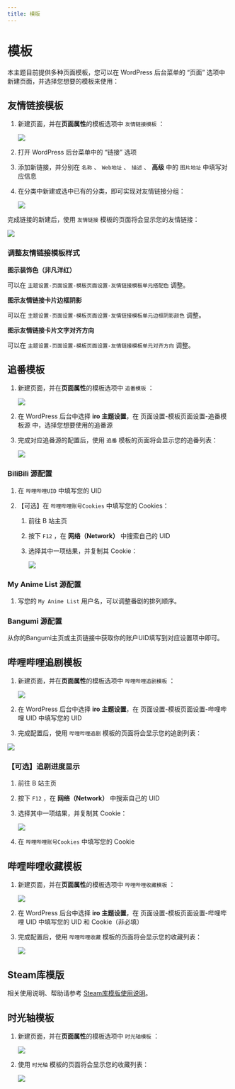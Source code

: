 ```yaml
---
title: 模版
---
```


# 模板 <Badge type="tip" text="v3.0" />

本主题目前提供多种页面模板，您可以在 WordPress 后台菜单的 “页面” 选项中新建页面，并选择您想要的模板来使用：

## 友情链接模板

1. 新建页面，并在**页面属性**的模板选项中 `友情链接模板` ：

   ![](/templates/fl_temp.png)

2. 打开 WordPress 后台菜单中的 “链接” 选项

3. 添加新链接，并分别在 `名称` 、 `Web地址` 、 `描述` 、 **高级** 中的 `图片地址` 中填写对应信息

4. 在分类中新建或选中已有的分类，即可实现对友情链接分组：

   ![](/templates/fl_cate.png)

完成链接的新建后，使用 `友情链接` 模板的页面将会显示您的友情链接：

![](https://s.nmxc.ltd/fuukei_docs/sakurairo/setting/tp-friendlinks.png)

### 调整友情链接模板样式

**图示装饰色（非凡洋红）**

可以在 `主题设置-页面设置-模板页面设置-友情链接模板单元搭配色` 调整。

**图示友情链接卡片边框阴影**

可以在 `主题设置-页面设置-模板页面设置-友情链接模板单元边框阴影颜色` 调整。

**图示友情链接卡片文字对齐方向**

可以在 `主题设置-页面设置-模板页面设置-友情链接模板单元对齐方向` 调整。

## 追番模板

1. 新建页面，并在**页面属性**的模板选项中 `追番模板` ：

   ![](/templates/bgm_temp.png)

2. 在 WordPress 后台中选择 **iro 主题设置**，在 页面设置-模板页面设置-追番模板源 中，选择您想要使用的追番源

3. 完成对应追番源的配置后，使用 `追番` 模板的页面将会显示您的追番列表：

   ![](https://s.nmxc.ltd/fuukei_docs/sakurairo/setting/tp-animelist.png)

### BiliBili 源配置

1.  在 `哔哩哔哩UID` 中填写您的 UID

2.  【可选】在 `哔哩哔哩账号Cookies` 中填写您的 Cookies：

    1.  前往 B 站主页

    2.  按下 `F12` ，在 **网络（Network）** 中搜索自己的 UID

    3.  选择其中一项结果，并复制其 Cookie：

        ![](/templates/cookie.png)

### My Anime List 源配置

1. 写您的 `My Anime List` 用户名，可以调整番剧的排列顺序。

### Bangumi 源配置

从你的Bangumi主页或主页链接中获取你的账户UID填写到对应设置项中即可。

## 哔哩哔哩追剧模板

1. 新建页面，并在**页面属性**的模板选项中 `哔哩哔哩追剧模板` ：

   ![](/templates/bgm2.png)

2. 在 WordPress 后台中选择 **iro 主题设置**，在 页面设置-模板页面设置-哔哩哔哩 UID 中填写您的 UID

3. 完成配置后，使用 `哔哩哔哩追剧` 模板的页面将会显示您的追剧列表：

![](https://s.nmxc.ltd/fuukei_docs/sakurairo/setting/tp-movielist.png)

### 【可选】追剧进度显示

1.  前往 B 站主页

2.  按下 `F12` ，在 **网络（Network）** 中搜索自己的 UID

3.  选择其中一项结果，并复制其 Cookie：

    ![](/templates/cookie.png)

4.  在 `哔哩哔哩账号Cookies` 中填写您的 Cookie

## 哔哩哔哩收藏模板

1. 新建页面，并在**页面属性**的模板选项中 `哔哩哔哩收藏模板` ：

   ![](/templates/fav.png.png)

2. 在 WordPress 后台中选择 **iro 主题设置**，在 页面设置-模板页面设置-哔哩哔哩 UID 中填写您的 UID 和 Cookie（非必填）

3. 完成配置后，使用 `哔哩哔哩收藏` 模板的页面将会显示您的收藏列表：

   ![](/templates/fav_demo.png)

## Steam库模版

相关使用说明、帮助请参考 [Steam库模版使用说明](/Sakurairo/Steam/)。

## 时光轴模板

1. 新建页面，并在**页面属性**的模板选项中 `时光轴模板` ：

   ![](/templates/timeline_temp.png)

2. 使用 `时光轴` 模板的页面将会显示您的收藏列表：

   ![](/templates/timeline_demo.png)
